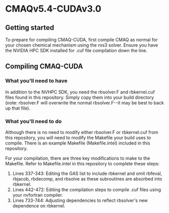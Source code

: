 # CMAQv5.4-CUDAv3.0

## Getting started
To prepare for compiling CMAQ-CUDA, first compile CMAQ as normal for your chosen chemical mechanism using the ros3 solver.
Ensure you have the NVIDIA HPC SDK installed for .cuf file compilation down the line.

## Compiling CMAQ-CUDA
### What you'll need to have
In addition to the NVHPC SDK, you need the rbsolver.F and rbkernel.cuf files found in this repository. Simply copy them into your build directory (note: rbsolver.F will overwrite the normal rbsolver.F--it may be best to back up that file).

### What you'll need to do
Although there is no need to modify either rbsolver.F or rbkernel.cuf from this repository, you will need to modify the Makefile your build uses to compile. There is an example Makefile (Makefile.intel) included in this repository.

For your compilation, there are three key modifications to make to the Makefile. Refer to Makefile.intel in this repository to complete these steps:
1. Lines 337-343: Editing the GAS list to include rbkernel and omit rbfeval, rbjacob, rbdecomp, and rbsolve as these subroutines are absorbed into rbkernel.
2. Lines 442-472: Editing the compilation steps to compile .cuf files using your nvfortran compiler.
3. Lines 733-744: Adjusting dependencies to reflect rbsolver's new dependence on rbkernel.
